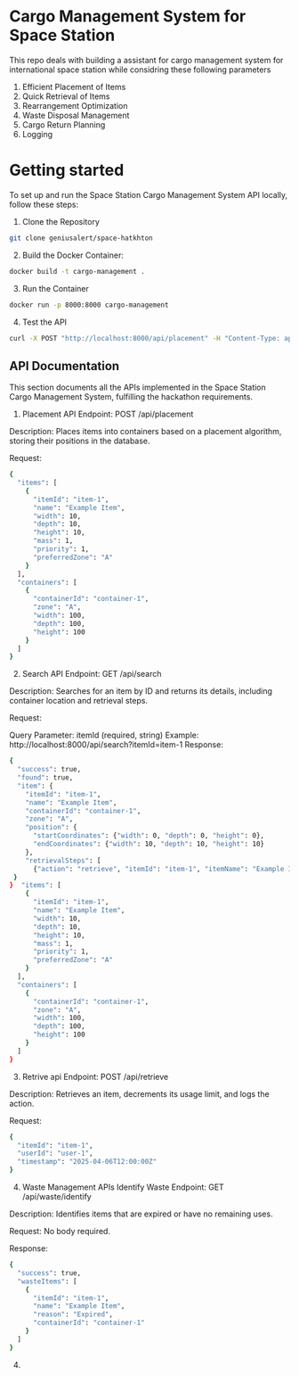 
# Cargo Management System for Space Station



This repo deals with building a assistant for cargo management system for international space station while considring these following parameters 
1. Efficient Placement of Items
2. Quick Retrieval of Items
3. Rearrangement Optimization
4. Waste Disposal Management
5. Cargo Return Planning
6. Logging


# Getting started

To set up and run the Space Station Cargo Management System API locally, follow these steps: 

1. Clone the Repository



```bash
git clone geniusalert/space-hatkhton
```
    
2. Build the Docker Container:

```bash
docker build -t cargo-management .
```
3. Run the Container


```bash
docker run -p 8000:8000 cargo-management
```
4. Test the API

```bash
curl -X POST "http://localhost:8000/api/placement" -H "Content-Type: application/json" -d '{"items":[{"itemId":"item-1","name":"Example Item","width":10,"depth":10,"height":10,"mass":1,"priority":1,"preferredZone":"A"}],"containers":[{"containerId":"container-1","zone":"A","width":100,"depth":100,"height":100}]}'
```
## API Documentation
This section documents all the APIs implemented in the Space Station Cargo Management System, fulfilling the hackathon requirements.

1. Placement API
Endpoint: POST /api/placement

Description: Places items into containers based on a placement algorithm, storing their positions in the database.

Request: 

```bash
{
  "items": [
    {
      "itemId": "item-1",
      "name": "Example Item",
      "width": 10,
      "depth": 10,
      "height": 10,
      "mass": 1,
      "priority": 1,
      "preferredZone": "A"
    }
  ],
  "containers": [
    {
      "containerId": "container-1",
      "zone": "A",
      "width": 100,
      "depth": 100,
      "height": 100
    }
  ]
}
```
2. Search API
Endpoint: GET /api/search

Description: Searches for an item by ID and returns its details, including container location and retrieval steps.

Request:

Query Parameter: itemId (required, string) Example: http://localhost:8000/api/search?itemId=item-1
Response:

```bash
{
  "success": true,
  "found": true,
  "item": {
    "itemId": "item-1",
    "name": "Example Item",
    "containerId": "container-1",
    "zone": "A",
    "position": {
      "startCoordinates": {"width": 0, "depth": 0, "height": 0},
      "endCoordinates": {"width": 10, "depth": 10, "height": 10}
    },
    "retrievalSteps": [
      {"action": "retrieve", "itemId": "item-1", "itemName": "Example Item"}
 }
}  "items": [
    {
      "itemId": "item-1",
      "name": "Example Item",
      "width": 10,
      "depth": 10,
      "height": 10,
      "mass": 1,
      "priority": 1,
      "preferredZone": "A"
    }
  ],
  "containers": [
    {
      "containerId": "container-1",
      "zone": "A",
      "width": 100,
      "depth": 100,
      "height": 100
    }
  ]
}
```    
 

3. Retrive api 
Endpoint: POST /api/retrieve

Description: Retrieves an item, decrements its usage limit, and logs the action.

Request:

```bash
{
  "itemId": "item-1",
  "userId": "user-1",
  "timestamp": "2025-04-06T12:00:00Z"
}
```    
4. Waste Management APIs
Identify Waste
Endpoint: GET /api/waste/identify

Description: Identifies items that are expired or have no remaining uses.

Request: No body required.

Response:

```bash
{
  "success": true,
  "wasteItems": [
    {
      "itemId": "item-1",
      "name": "Example Item",
      "reason": "Expired",
      "containerId": "container-1"
    }
  ]
}
```    
4. 
